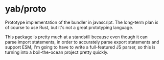 # yab/proto

Prototype implementation of the bundler in javascript. The long-term plan is of course to use Rust, but it's not a great prototyping language.

This package is pretty much at a standstill because even though it can parse import statements, in order to accurately parse export statements and support ESM, I'm going to have to write a full-featured JS parser, so this is turning into a boil-the-ocean project pretty quickly.
